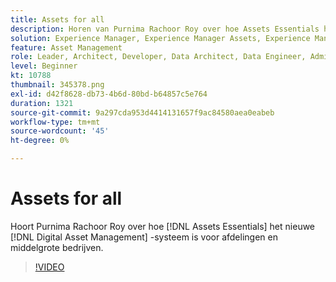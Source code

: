 ```yaml
---
title: Assets for all
description: Horen van Purnima Rachoor Roy over hoe Assets Essentials het nieuwe Digital Asset Management-systeem voor afdelingen en middelgrote bedrijven zijn.
solution: Experience Manager, Experience Manager Assets, Experience Manager as a Cloud Service
feature: Asset Management
role: Leader, Architect, Developer, Data Architect, Data Engineer, Admin, User
level: Beginner
kt: 10788
thumbnail: 345378.png
exl-id: d42f8628-db73-4b6d-80bd-b64857c5e764
duration: 1321
source-git-commit: 9a297cda953d4414131657f9ac84580aea0eabeb
workflow-type: tm+mt
source-wordcount: '45'
ht-degree: 0%

---
```


# Assets for all

Hoort Purnima Rachoor Roy over hoe [!DNL Assets Essentials] het nieuwe [!DNL Digital Asset Management] -systeem is voor afdelingen en middelgrote bedrijven.

>[!VIDEO](https://video.tv.adobe.com/v/345378/?quality=12&learn=on)
